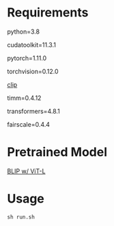 # Requirements

python=3.8

cudatoolkit=11.3.1

pytorch=1.11.0

torchvision=0.12.0

[clip](https://github.com/openai/CLIP)

timm=0.4.12

transformers=4.8.1

fairscale=0.4.4



# Pretrained Model

[BLIP w/ ViT-L](https://storage.googleapis.com/sfr-vision-language-research/BLIP/models/model_large.pth)



# Usage

`sh run.sh`